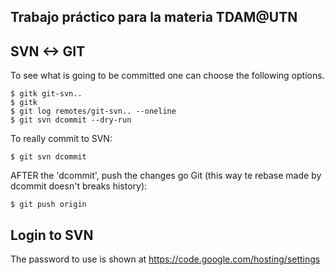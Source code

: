 Trabajo práctico para la materia TDAM@UTN
-----------------------------------------

## SVN <-> GIT

To see what is going to be committed one can choose the following options.

    $ gitk git-svn..
    $ gitk
    $ git log remotes/git-svn.. --oneline
    $ git svn dcommit --dry-run

To really commit to SVN:

    $ git svn dcommit

AFTER the 'dcommit', push the changes go Git (this way te rebase made by dcommit doesn't breaks history):

    $ git push origin

## Login to SVN

The password to use is shown at https://code.google.com/hosting/settings

